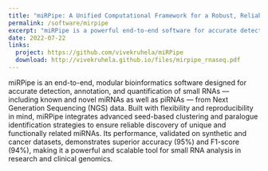 ```yaml
---
title: "miRPipe: A Unified Computational Framework for a Robust, Reliable, and Reproducible Identification of Novel miRNAs From the RNA Sequencing Data"
permalink: /software/mirpipe
excerpt: "miRPipe is a powerful end-to-end software for accurate detection, annotation, and quantification of known and novel small RNAs from sequencing data."
date: 2022-07-22
links:
  project: https://github.com/vivekruhela/miRPipe
  download: http://vivekruhela.github.io/files/mirpipe_rnaseq.pdf
---
```

miRPipe is an end-to-end, modular bioinformatics software designed for accurate detection, annotation, and quantification of small RNAs — including known and novel miRNAs as well as piRNAs — from Next Generation Sequencing (NGS) data. Built with flexibility and reproducibility in mind, miRPipe integrates advanced seed-based clustering and paralogue identification strategies to ensure reliable discovery of unique and functionally related miRNAs. Its performance, validated on synthetic and cancer datasets, demonstrates superior accuracy (95%) and F1-score (94%), making it a powerful and scalable tool for small RNA analysis in research and clinical genomics.
